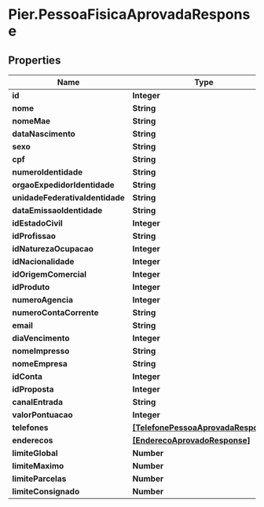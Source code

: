 # Pier.PessoaFisicaAprovadaResponse

## Properties
Name | Type | Description | Notes
------------ | ------------- | ------------- | -------------
**id** | **Integer** | {{{pessoa_fisica_aprovada_response_id_value}}} | [optional] 
**nome** | **String** | {{{pessoa_fisica_aprovada_response_nome_value}}} | 
**nomeMae** | **String** | {{{pessoa_fisica_aprovada_response_nome_mae_value}}} | [optional] 
**dataNascimento** | **String** | {{{pessoa_fisica_aprovada_response_data_nascimento_value}}} | [optional] 
**sexo** | **String** | {{{pessoa_fisica_aprovada_response_sexo_value}}} | [optional] 
**cpf** | **String** | {{{pessoa_fisica_aprovada_response_cpf_value}}} | 
**numeroIdentidade** | **String** | {{{pessoa_fisica_aprovada_response_numero_identidade_value}}} | [optional] 
**orgaoExpedidorIdentidade** | **String** | {{{pessoa_fisica_aprovada_response_orgao_expedidor_identidade_value}}} | [optional] 
**unidadeFederativaIdentidade** | **String** | {{{pessoa_fisica_aprovada_response_unidade_federativa_identidade_value}}} | [optional] 
**dataEmissaoIdentidade** | **String** | {{{pessoa_fisica_aprovada_response_data_emissao_identidade_value}}} | [optional] 
**idEstadoCivil** | **Integer** | {{{pessoa_fisica_aprovada_response_id_estado_civil_value}}} | [optional] 
**idProfissao** | **String** | {{{pessoa_fisica_aprovada_response_id_profissao_value}}} | [optional] 
**idNaturezaOcupacao** | **Integer** | {{{pessoa_fisica_aprovada_response_id_natureza_ocupacao_value}}} | [optional] 
**idNacionalidade** | **Integer** | {{{pessoa_fisica_aprovada_response_id_nacionalidade_value}}} | [optional] 
**idOrigemComercial** | **Integer** | {{{pessoa_fisica_aprovada_response_id_origem_comercial_value}}} | 
**idProduto** | **Integer** | {{{pessoa_fisica_aprovada_response_id_produto_value}}} | 
**numeroAgencia** | **Integer** | {{{pessoa_fisica_aprovada_response_numero_agencia_value}}} | [optional] 
**numeroContaCorrente** | **String** | {{{pessoa_fisica_aprovada_response_numero_conta_corrente_value}}} | [optional] 
**email** | **String** | {{{pessoa_fisica_aprovada_response_email_value}}} | [optional] 
**diaVencimento** | **Integer** | {{{pessoa_fisica_aprovada_response_dia_vencimento_value}}} | 
**nomeImpresso** | **String** | {{{pessoa_fisica_aprovada_response_nome_impresso_value}}} | [optional] 
**nomeEmpresa** | **String** | {{{pessoa_fisica_aprovada_response_nome_empresa_value}}} | [optional] 
**idConta** | **Integer** | {{{pessoa_fisica_aprovada_response_id_conta_value}}} | [optional] 
**idProposta** | **Integer** | {{{pessoa_fisica_aprovada_response_id_proposta_value}}} | [optional] 
**canalEntrada** | **String** | {{{pessoa_fisica_aprovada_response_canal_entrada_value}}} | [optional] 
**valorPontuacao** | **Integer** | {{{pessoa_fisica_aprovada_response_valor_pontuacao_value}}} | [optional] 
**telefones** | [**[TelefonePessoaAprovadaResponse]**](TelefonePessoaAprovadaResponse.md) | {{{pessoa_fisica_aprovada_response_telefones_value}}} | [optional] 
**enderecos** | [**[EnderecoAprovadoResponse]**](EnderecoAprovadoResponse.md) | {{{pessoa_fisica_aprovada_response_enderecos_value}}} | 
**limiteGlobal** | **Number** | {{{pessoa_fisica_aprovada_response_limite_global_value}}} | 
**limiteMaximo** | **Number** | {{{pessoa_fisica_aprovada_response_limite_maximo_value}}} | 
**limiteParcelas** | **Number** | {{{pessoa_fisica_aprovada_response_limite_parcelas_value}}} | 
**limiteConsignado** | **Number** | {{{pessoa_fisica_aprovada_response_limite_consignado_value}}} | 


